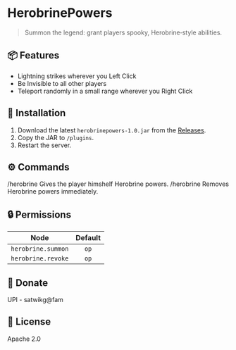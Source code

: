 # HerobrinePowers

> Summon the legend: grant players spooky, Herobrine‑style abilities.

## 📦 Features
- Lightning strikes wherever you Left Click  
- Be Invisible to all other players
- Teleport randomly in a small range wherever you Right Click  

## 🚀 Installation
1. Download the latest `herobrinepowers-1.0.jar` from the [Releases](https://github.com/infenoid/herobrinepowers-plugin/releases).
2. Copy the JAR to `/plugins`.  
3. Restart the server.

## ⚙️ Commands
/herobrine
Gives the player himshelf Herobrine powers.
/herobrine
Removes Herobrine powers immediately.

## 🔒 Permissions
| Node                          | Default |
|-------------------------------|:-------:|
| `herobrine.summon`            | `op`    |
| `herobrine.revoke`            | `op`    |

## 🤝 Donate
UPI - satwikg@fam

## 📄 License
Apache 2.0
